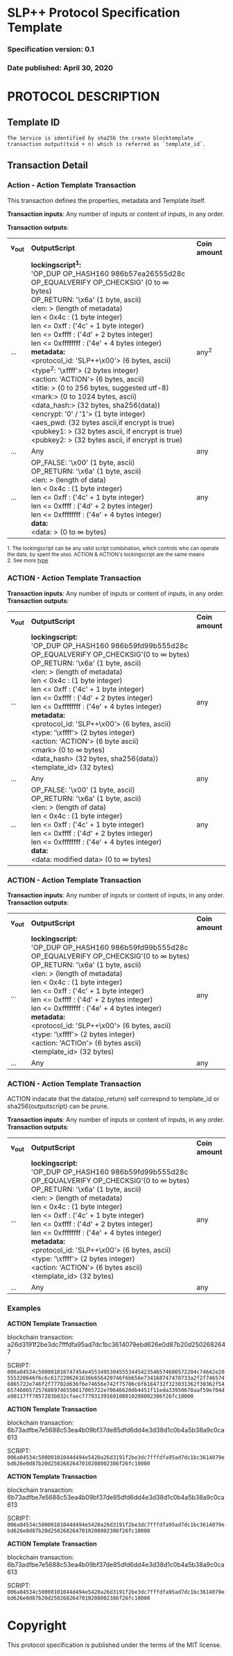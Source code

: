 # SLP++ Protocol Specification Template
### Specification version: 0.1
### Date published: April 30, 2020

# PROTOCOL DESCRIPTION

## Template ID
```
The Service is identified by sha256 the create blocktemplate transaction output(txid + n) which is referred as `template_id`.
```

## Transaction Detail

### Action - Action Template Transaction

This transaction defines the properties, metadata and Template itself. 

**Transaction inputs**: Any number of inputs or content of inputs, in any order.

**Transaction outputs**:
<table>
<tr>
  <td><b>v<sub>out</sub></b></td>
  <td><b>OutputScript </b></td>
  <td><b>Coin<br/>amount</b></td>
</tr>
  <tr>
    <td>...</td>
   <td>
   <b>lockingscript<sup>1</sup>:</b><br/> 
   'OP_DUP OP_HASH160 986b57ea26555d28c OP_EQUALVERIFY OP_CHECKSIG' (0 to ∞ bytes)<br/>   
   OP_RETURN: '\x6a' (1 byte, ascii)<br/>
   &lt;len: &gt; (length of metadata)<br/>
   len < 0x4c : (1 byte integer) <br/> 
   len <= 0xff : ('4c' + 1 byte integer) <br/> 
   len <= 0xffff : ('4d' + 2 bytes integer)<br/> 
   len <= 0xffffffff : ('4e' + 4 bytes integer) <br/> 
   <b>metadata:</b><br/>
   &lt;protocol_id: 'SLP++\x00'&gt; (6 bytes, ascii)<br/>
   &lt;type<sup>2</sup>: '\xffff'&gt; (2 bytes integer)<br/>
   &lt;action: 'ACTION'&gt; (6 bytes, ascii)<br/>
   &lt;title: &gt; (0 to 256 bytes, suggested utf-8)<br/>
   &lt;mark:&gt; (0  to  1024 bytes, ascii)<br/>
   &lt;data_hash:&gt; (32 bytes, sha256(data))<br/>
   &lt;encrypt: '0' / '1'&gt; (1 byte integer)<br/>
   &lt;aes_pwd: (32 bytes ascii,if encrypt is true)<br/>
   &lt;pubkey1: &gt; (32 bytes ascii, if encrypt is true)<br/>
   &lt;pubkey2: &gt; (32 bytes ascii, if encrypt is true)<br/>
   </td>
    <td>any<sup>2</sup></td>
  </tr>
  
  <tr>
    <td>...</td>
    <td>Any</td>
    <td>any</td>
  </tr>
  
  <tr>
    <td>...</td>
    <td>
    OP_FALSE: '\x00'  (1 byte, ascii)<br>
    OP_RETURN: '\x6a' (1 byte, ascii)<br>
   &lt;len: &gt; (length of data)<br/>
   len < 0x4c : (1 byte integer) <br/> 
   len <= 0xff : ('4c' + 1 byte integer) <br/> 
   len <= 0xffff : ('4d' + 2 bytes integer)<br/> 
   len <= 0xffffffff : ('4e' + 4 bytes integer) <br/> 
   <b>data:</b><br/>
    &lt;data: &gt; (0 to ∞ bytes)<br/>
    </td>
    <td>any</td>
  </tr>
 
</table>

<sup>1. The lockingscript can be any valid script combination, which controls who can operate the data, by spent the utxo.  ACTION & ACTION's lockingscript are the same means</sup>     
<sup>2. See more [type](../index.md)</sup>   
### ACTION - Action Template Transaction
  
**Transaction inputs**: Any number of inputs or content of inputs, in any order.  
**Transaction outputs**:
<table>
<tr>
  <td><b>v<sub>out</sub></b></td>
  <td><b>OutputScript </b></td>
  <td><b>Coin<br/>amount</b></td>
</tr>
  <tr>
  <td>...</td>
  <td>
   <b>lockingscript:</b></br> 
   'OP_DUP OP_HASH160 986b59fd99b555d28c OP_EQUALVERIFY OP_CHECKSIG'(0 to ∞ bytes)<br/>   
   OP_RETURN: '\x6a' (1 byte, ascii)<br/>
   &lt;len: &gt; (length of metadata)<br/>
   len < 0x4c : (1 byte integer) <br/> 
   len <= 0xff : ('4c' + 1 byte integer) <br/> 
   len <= 0xffff : ('4d' + 2 bytes integer)<br/> 
   len <= 0xffffffff : ('4e' + 4 bytes integer) <br/> 
   <b>metadata:</b><br/>
&lt;protocol_id: 'SLP++\x00'&gt; (6 bytes, ascii)<BR>
&lt;type: '\xffff'&gt; (2 bytes integer)<br/>
&lt;action: 'ACTION'&gt; (6 byte ascii)<BR>
&lt;mark&gt; (0 to ∞ bytes)<BR>
&lt;data_hash&gt; (32 bytes, sha256(data))<BR>
&lt;template_id&gt; (32 bytes)<BR>
  </td>
    <td>any</td>
  </tr>

  <tr>
    <td>...</td>
    <td>Any</td>
    <td>any</td>
  </tr>

  <tr>
    <td>...</td>
    <td>
    OP_FALSE: '\x00'  (1 byte, ascii)<br>
    OP_RETURN: '\x6a' (1 byte, ascii)<br>
   &lt;len: &gt; (length of data)<br/>
   len < 0x4c : (1 byte integer) <br/> 
   len <= 0xff : ('4c' + 1 byte integer) <br/> 
   len <= 0xffff : ('4d' + 2 bytes integer)<br/> 
   len <= 0xffffffff : ('4e' + 4 bytes integer) <br/> 
    <b>data:</b><br/>
    &lt;data: modified data&gt; (0 to ∞ bytes)<br/>
    <td>any</td>
  </tr>

</table>


### ACTION - Action Template Transaction

**Transaction inputs**: Any number of inputs or content of inputs, in any order.  
**Transaction outputs**:
<table>
<tr>
  <td><b>v<sub>out</sub></b></td>
  <td><b>OutputScript </b></td>
  <td><b>Coin<br/>amount</b></td>
</tr>
  <tr>
  <td>...</td>
  <td>
   <b>lockingscript:</b><br/> 
   'OP_DUP OP_HASH160 986b59fd99b555d28c OP_EQUALVERIFY OP_CHECKSIG'(0 to ∞ bytes)<br/>   
   OP_RETURN: '\x6a' (1 byte, ascii)<br/>
   &lt;len: &gt; (length of metadata)<br/>
   len < 0x4c : (1 byte integer) <br/> 
   len <= 0xff : ('4c' + 1 byte integer) <br/> 
   len <= 0xffff : ('4d' + 2 bytes integer)<br/> 
   len <= 0xffffffff : ('4e' + 4 bytes integer) <br/> 
   <b>metadata:</b><br/>
&lt;protocol_id: 'SLP++\x00'&gt; (6 bytes, ascii)<BR>
&lt;type: '\xffff'&gt; (2 bytes integer)<br/>
&lt;action: 'ACTIOn'&gt; (6 bytes ascii)<BR>
&lt;template_id&gt; (32 bytes)<BR>
  </td>
    <td>any</td>
  </tr>

  <tr>
    <td>...</td>
    <td>Any</td>
    <td>any</td>
  </tr>
</table>



### ACTION - Action Template Transaction  
ACTION indacate that the data(op_return) self correspnd to template_id or sha256(outputscript) can be prune.  

**Transaction inputs**: Any number of inputs or content of inputs, in any order.  
**Transaction outputs**:
<table>
<tr>
  <td><b>v<sub>out</sub></b></td>
  <td><b>OutputScript </b></td>
  <td><b>Coin<br/>amount</b></td>
</tr>
  <tr>
  <td>...</td>
  <td>
   <b>lockingscript:</b><br/>
   'OP_DUP OP_HASH160 986b59fd99b555d28c OP_EQUALVERIFY OP_CHECKSIG'(0 to ∞ bytes)<br/>   
   OP_RETURN: '\x6a' (1 byte, ascii)<br/>
   &lt;len: &gt; (length of metadata)<br/>
   len < 0x4c : (1 byte integer) <br/> 
   len <= 0xff : ('4c' + 1 byte integer) <br/> 
   len <= 0xffff : ('4d' + 2 bytes integer)<br/> 
   len <= 0xffffffff : ('4e' + 4 bytes integer) <br/> 
   <b>metadata:</b><br/>
&lt;protocol_id: 'SLP++\x00'&gt; (6 bytes, ascii)<BR>
&lt;type: '\xffff'&gt; (2 bytes integer)<br/>
&lt;action: 'ACTION'&gt; (6 bytes ascii)<BR>
&lt;template_id&gt; (32 bytes)<BR>
  </td>
    <td>any</td>
  </tr>

  <tr>
    <td>...</td>
    <td>Any</td>
    <td>any</td>
  </tr>
</table>




### Examples

**ACTION Template Transaction**

blockchain transaction:  a26d3191f2be3dc7fffdfa95ad7dc1bc3614079ebd626e0d87b20d2502682647

SCRIPT: ``006a04534c500001010747454e45534953045553445423546574686572204c74642e20555320646f6c6c6172206261636b656420746f6b656e734168747470733a2f2f7465746865722e746f2f77702d636f6e74656e742f75706c6f6164732f323031362f30362f546574686572576869746550617065722e70646620db4451f11eda33950670aaf59e704da90117ff7057283b032cfaec77793139160108010208002386f26fc10000``

**ACTION Template Transaction**

blockchain transaction: 6b73adfbe7e5688c53ea4b09bf37de85dfd6dd4e3d38d1c0b4a5b38a9c0ca613

SCRIPT: ``006a04534c50000101044d494e5420a26d3191f2be3dc7fffdfa95ad7dc1bc3614079ebd626e0d87b20d2502682647010208002386f26fc10000``

**ACTION Template Transaction**

blockchain transaction: 6b73adfbe7e5688c53ea4b09bf37de85dfd6dd4e3d38d1c0b4a5b38a9c0ca613

SCRIPT: ``006a04534c50000101044d494e5420a26d3191f2be3dc7fffdfa95ad7dc1bc3614079ebd626e0d87b20d2502682647010208002386f26fc10000``

**ACTION Template Transaction**

blockchain transaction: 6b73adfbe7e5688c53ea4b09bf37de85dfd6dd4e3d38d1c0b4a5b38a9c0ca613

SCRIPT: ``006a04534c50000101044d494e5420a26d3191f2be3dc7fffdfa95ad7dc1bc3614079ebd626e0d87b20d2502682647010208002386f26fc10000``


# Copyright

This protocol specification is published under the terms of the MIT license.
